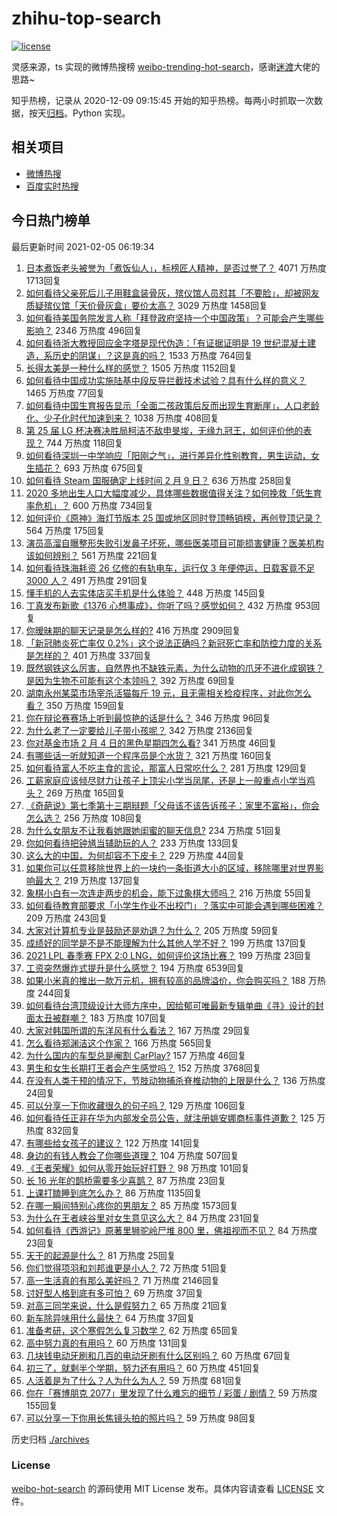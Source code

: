 # zhihu-top-search

[![license](https://img.shields.io/github/license/Arrackisarookie/zhihu-top-search)](https://github.com/Arrackisarookie/zhihu-top-search/blob/master/LICENSE)

灵感来源，ts 实现的微博热搜榜 [weibo-trending-hot-search](https://github.com/justjavac/weibo-trending-hot-search)，感谢[迷渡](https://github.com/justjavac)大佬的思路~

知乎热榜，记录从 2020-12-09 09:15:45 开始的知乎热榜。每两小时抓取一次数据，按天[归档](./archives)。Python 实现。

## 相关项目
+ [微博热搜](https://github.com/Arrackisarookie/weibo-hot-search)
+ [百度实时热搜](https://github.com/Arrackisarookie/baidu-hot-search)

## 今日热门榜单

<!-- Rank Begin -->

最后更新时间 2021-02-05 06:19:34

1. [日本煮饭老头被誉为「煮饭仙人」，标榜匠人精神，是否过誉了？](https://www.zhihu.com/question/56773677) 4071 万热度 1713回复
1. [如何看待父亲死后儿子用鞋盒装骨灰，殡仪馆人员怼其「不要脸」，却被网友质疑殡仪馆「天价骨灰盒」要价太高？](https://www.zhihu.com/question/441101618) 3029 万热度 1458回复
1. [如何看待美国务院发言人称「拜登政府坚持一个中国政策」？可能会产生哪些影响？](https://www.zhihu.com/question/442788478) 2346 万热度 496回复
1. [如何看待浙大教授回应金字塔是现代伪造：「有证据证明是 19 世纪混凝土建造，系历史的阴谋」？这是真的吗？](https://www.zhihu.com/question/442684518) 1533 万热度 764回复
1. [长得太美是一种什么样的感觉？](https://www.zhihu.com/question/430297692) 1505 万热度 1152回复
1. [如何看待中国成功实施陆基中段反导拦截技术试验？具有什么样的意义？](https://www.zhihu.com/question/442907371) 1465 万热度 77回复
1. [如何看待中国生育报告显示「全面二孩政策后反而出现生育断崖」，人口老龄化、少子化时代加速到来？](https://www.zhihu.com/question/442679833) 1038 万热度 408回复
1. [第 25 届 LG 杯决赛决胜局柯洁不敌申旻埈，无缘九冠王，如何评价他的表现？](https://www.zhihu.com/question/442835662) 744 万热度 118回复
1. [如何看待深圳一中学响应「阳刚之气」，进行差异化性别教育，男生运动，女生插花？](https://www.zhihu.com/question/442690393) 693 万热度 675回复
1. [如何看待 Steam 国服确定上线时间 2 月 9 日？](https://www.zhihu.com/question/442703586) 636 万热度 258回复
1. [2020 多地出生人口大幅度减少，具体哪些数据值得关注？如何挽救「低生育率危机」？](https://www.zhihu.com/question/442415462) 600 万热度 734回复
1. [如何评价《原神》海灯节版本 25 国或地区同时登顶畅销榜，再创登顶记录？](https://www.zhihu.com/question/442709204) 564 万热度 175回复
1. [演员高溜自曝整形失败引发鼻子坏死，哪些医美项目可能损害健康？医美机构该如何辨别？](https://www.zhihu.com/question/442637911) 561 万热度 221回复
1. [如何看待珠海耗资 26 亿修的有轨电车，运行仅 3 年便停运，日载客竟不足 3000 人？](https://www.zhihu.com/question/442701794) 491 万热度 291回复
1. [懂手机的人去实体店买手机是什么体验？](https://www.zhihu.com/question/442650451) 448 万热度 145回复
1. [丁真发布新歌《1376 心想事成》，你听了吗？感觉如何？](https://www.zhihu.com/question/442786562) 432 万热度 953回复
1. [你暧昧期的聊天记录是怎么样的?](https://www.zhihu.com/question/356579521) 416 万热度 2909回复
1. [「新冠肺炎死亡率仅 0.2%」这个说法正确吗？新冠死亡率和防控力度的关系是怎样的？](https://www.zhihu.com/question/442594800) 401 万热度 337回复
1. [既然钢铁这么厉害，自然界也不缺铁元素，为什么动物的爪牙不进化成钢铁？是因为生物不可能有这个本领吗？](https://www.zhihu.com/question/442527208) 392 万热度 69回复
1. [湖南永州某菜市场宰杀活猫每斤 19 元，且无需相关检疫程序，对此你怎么看？](https://www.zhihu.com/question/442836265) 350 万热度 159回复
1. [你在辩论赛赛场上听到最惊艳的话是什么？](https://www.zhihu.com/question/442060907) 346 万热度 96回复
1. [为什么老了一定要给儿子带小孩呢？](https://www.zhihu.com/question/337403631) 342 万热度 2136回复
1. [你对基金市场 2 月 4 日的黑色星期四怎么看?](https://www.zhihu.com/question/442804794) 341 万热度 46回复
1. [有哪些话一听就知道一个程序员是个水货？](https://www.zhihu.com/question/439598096) 321 万热度 160回复
1. [如何看待富人不吃主食的言论，那富人日常吃什么？](https://www.zhihu.com/question/442494190) 281 万热度 129回复
1. [工薪家庭应该倾尽财力让孩子上顶尖小学当凤尾，还是上一般重点小学当鸡头？](https://www.zhihu.com/question/442447670) 269 万热度 165回复
1. [《奇葩说》第七季第十三期辩题「父母该不该告诉孩子：家里不富裕」，你会怎么选？](https://www.zhihu.com/question/442875176) 256 万热度 108回复
1. [为什么女朋友不让我看她跟她闺蜜的聊天信息?](https://www.zhihu.com/question/411657705) 234 万热度 51回复
1. [你如何看待把钟馗当辅助玩的人？](https://www.zhihu.com/question/407750591) 233 万热度 133回复
1. [这么大的中国，为何却容不下皮卡？](https://www.zhihu.com/question/48425484) 229 万热度 44回复
1. [如果你可以任意移除世界上的一块约一条街道大小的区域，移除哪里对世界影响最大？](https://www.zhihu.com/question/442291526) 219 万热度 137回复
1. [象棋小白有一次连走两步的机会，能下过象棋大师吗？](https://www.zhihu.com/question/442313342) 216 万热度 55回复
1. [如何看待教育部要求「小学生作业不出校门」？落实中可能会遇到哪些困难？](https://www.zhihu.com/question/442824057) 209 万热度 243回复
1. [大家对计算机专业是鼓励还是劝退？为什么？](https://www.zhihu.com/question/442500879) 205 万热度 59回复
1. [成绩好的同学是不是不能理解为什么其他人学不好？](https://www.zhihu.com/question/440822975) 199 万热度 137回复
1. [2021 LPL 春季赛 FPX 2:0 LNG，如何评价这场比赛？](https://www.zhihu.com/question/442866971) 199 万热度 23回复
1. [工资突然爆炸式提升是什么感觉？](https://www.zhihu.com/question/68262075) 194 万热度 6539回复
1. [如果小米真的推出一款万元机，拥有较高的品牌溢价，你会购买吗？](https://www.zhihu.com/question/442714521) 188 万热度 244回复
1. [如何看待台湾顶级设计大师方序中，因给郁可唯最新专辑单曲《寻》设计的封面太丑被群嘲？](https://www.zhihu.com/question/442678973) 183 万热度 107回复
1. [大家对韩国所谓的东洋风有什么看法？](https://www.zhihu.com/question/440395108) 167 万热度 29回复
1. [怎么看待郑渊洁这个作家？](https://www.zhihu.com/question/336686884) 166 万热度 565回复
1. [为什么国内的车型总是阉割 CarPlay?](https://www.zhihu.com/question/437691000) 157 万热度 46回复
1. [男生和女生长期打王者会产生感觉吗？](https://www.zhihu.com/question/381907583) 152 万热度 3768回复
1. [在没有人类干预的情况下，节肢动物捕杀脊椎动物的上限是什么？](https://www.zhihu.com/question/419117531) 136 万热度 24回复
1. [可以分享一下你收藏很久的句子吗？](https://www.zhihu.com/question/351125495) 129 万热度 106回复
1. [如何看待任正非在华为内部发全员公告，就注册姚安娜商标事件道歉？](https://www.zhihu.com/question/442734895) 125 万热度 832回复
1. [有哪些给女孩子的建议？](https://www.zhihu.com/question/315676658) 122 万热度 141回复
1. [身边的有钱人教会了你哪些道理？](https://www.zhihu.com/question/430653175) 104 万热度 507回复
1. [《王者荣耀》如何从零开始玩好打野？](https://www.zhihu.com/question/311865436) 98 万热度 101回复
1. [长 16 光年的鹊桥需要多少喜鹊？](https://www.zhihu.com/question/437676937) 87 万热度 23回复
1. [上课打瞌睡到底怎么办？](https://www.zhihu.com/question/39294193) 86 万热度 1135回复
1. [在哪一瞬间特别心疼你的男朋友？](https://www.zhihu.com/question/324723408) 85 万热度 1573回复
1. [为什么在王者峡谷里对女生意见这么大？](https://www.zhihu.com/question/441649645) 84 万热度 231回复
1. [如何看待《西游记》原著里狮驼岭尸堆 800 里，佛祖视而不见？](https://www.zhihu.com/question/441627356) 84 万热度 23回复
1. [天干的起源是什么？](https://www.zhihu.com/question/24997298) 81 万热度 25回复
1. [你们觉得项羽和刘邦谁更是小人？](https://www.zhihu.com/question/442262265) 72 万热度 51回复
1. [高一生活真的有那么美好吗？](https://www.zhihu.com/question/412925978) 71 万热度 2146回复
1. [讨好型人格到底有多可怕？](https://www.zhihu.com/question/268633341) 69 万热度 37回复
1. [对高三同学来说，什么是假努力？](https://www.zhihu.com/question/442765043) 65 万热度 21回复
1. [新车除异味用什么最快？](https://www.zhihu.com/question/335696056) 64 万热度 37回复
1. [准备考研，这个寒假怎么复习数学？](https://www.zhihu.com/question/436390533) 62 万热度 65回复
1. [高中努力真的有用吗？](https://www.zhihu.com/question/442364751) 60 万热度 131回复
1. [几块钱电动牙刷和几百的电动牙刷有什么区别吗？](https://www.zhihu.com/question/324119500) 60 万热度 67回复
1. [初三了，就剩半个学期，努力还有用吗？](https://www.zhihu.com/question/441873718) 60 万热度 451回复
1. [人活着是为了什么？人为什么为人？](https://www.zhihu.com/question/442030783) 59 万热度 681回复
1. [你在「赛博朋克 2077」里发现了什么难忘的细节 / 彩蛋 / 剧情？](https://www.zhihu.com/question/434126244) 59 万热度 155回复
1. [可以分享一下你用长焦镜头拍的照片吗？](https://www.zhihu.com/question/439708635) 59 万热度 98回复
<!-- Rank End -->

历史归档 [./archives](./archives)

### License

[weibo-hot-search](https://github.com/Arrackisarookie/zhihu-top-search) 的源码使用 MIT License 发布。具体内容请查看 [LICENSE](./LICENSE) 文件。
